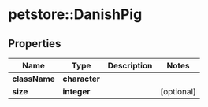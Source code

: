 # petstore::DanishPig


## Properties
Name | Type | Description | Notes
------------ | ------------- | ------------- | -------------
**className** | **character** |  | 
**size** | **integer** |  | [optional] 


